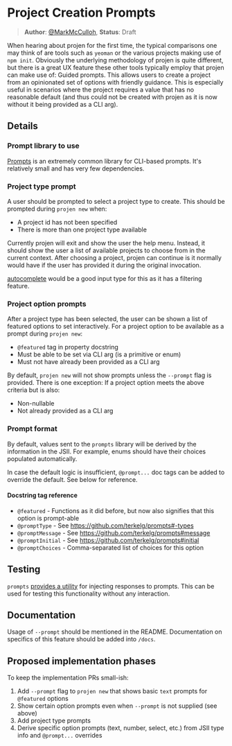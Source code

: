 # Project Creation Prompts

> **Author**: [@MarkMcCulloh](https://github.com/MarkMcCulloh), **Status**: Draft

When hearing about projen for the first time, the typical comparisons one may think of are tools such as `yeoman` or the various projects making use of `npm init`.
Obviously the underlying methodology of projen is quite different, but there is a great UX feature these other tools typically employ that projen can make use of: Guided prompts. This allows users to create a project from an opinionated set of options with friendly guidance. This is especially useful in scenarios where the project requires a value that has no reasonable default (and thus could not be created with projen as it is now without it being provided as a CLI arg).

## Details

### Prompt library to use

[Prompts](https://github.com/terkelg/prompts) is an extremely common library for CLI-based prompts. It's relatively small and has very few dependencies.

### Project type prompt

A user should be prompted to select a project type to create. This should be prompted during `projen new` when:

- A project id has not been specified
- There is more than one project type available

Currently projen will exit and show the user the help menu. Instead, it should show the user a list of available projects to choose from in the current context. After choosing a project, projen can continue is it normally would have if the user has provided it during the original invocation. 

[autocomplete](https://github.com/terkelg/prompts#autocompletemessage-choices-initial-suggest-limit-style) would be a good input type for this as it has a filtering feature.

### Project option prompts

After a project type has been selected, the user can be shown a list of featured options to set interactively. For a project option to be available as a prompt during `projen new`:
- `@featured` tag in property docstring
- Must be able to be set via CLI arg (is a primitive or enum)
- Must not have already been provided as a CLI arg

By default, `projen new` will not show prompts unless the `--prompt` flag is provided. 
There is one exception: If a project option meets the above criteria but is also:
- Non-nullable
- Not already provided as a CLI arg

### Prompt format

By default, values sent to the `prompts` library will be derived by the information in the JSII. For example, enums should have their choices populated automatically. 

In case the default logic is insufficient,  `@prompt...` doc tags can be added to override the default. See below for reference.

#### Docstring tag reference

- `@featured` - Functions as it did before, but now also signifies that this option is prompt-able
- `@promptType` - See https://github.com/terkelg/prompts#-types
- `@promptMessage` - See https://github.com/terkelg/prompts#message
- `@promptInitial` - See https://github.com/terkelg/prompts#initial
- `@promptChoices` - Comma-separated list of choices for this option 

## Testing

`prompts` [provides a utility](https://github.com/terkelg/prompts#injectvalues) for injecting responses to prompts. This can be used for testing this functionality without any interaction.

## Documentation

Usage of `--prompt` should be mentioned in the README. Documentation on specifics of this feature should be added into `/docs`.

## Proposed implementation phases

To keep the implementation PRs small-ish:

1. Add `--prompt` flag to `projen new` that shows basic `text` prompts for `@featured` options
1. Show certain option prompts even when `--prompt` is not supplied (see above)
1. Add project type prompts
1. Derive specific option prompts (text, number, select, etc.) from JSII type info and `@prompt...` overrides